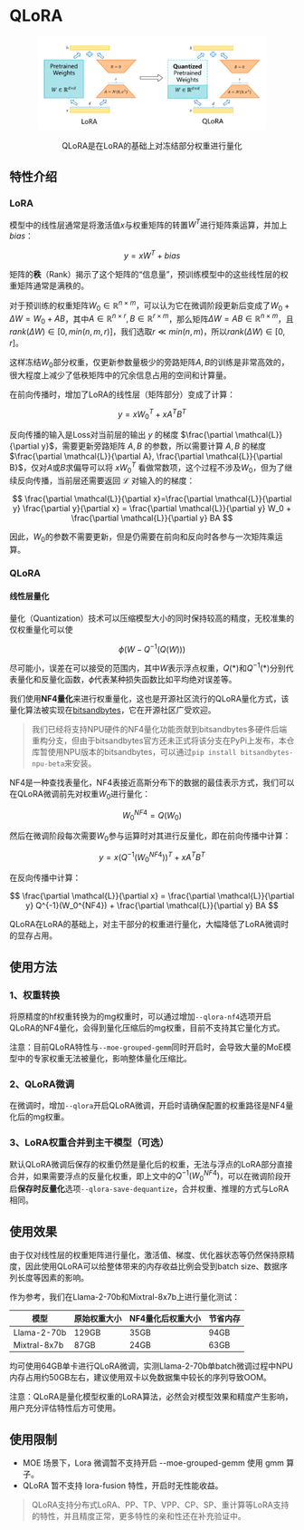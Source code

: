 # QLoRA

<div style="text-align: center;">
  <p>
    <img src="../../sources/images/qlora/qlora.png" style="max-width:80%; height:auto;" alt="Description of the image"/>
  </p>
  <p class="img-description" style="margin: 0 auto; width: 80%;">QLoRA是在LoRA的基础上对冻结部分权重进行量化</p>
</div>

## 特性介绍

### LoRA

模型中的线性层通常是将激活值$x$与权重矩阵的转置$W^T$进行矩阵乘运算，并加上$bias$：

$$
y = xW^T + bias
$$

矩阵的**秩**（Rank）揭示了这个矩阵的“信息量”，预训练模型中的这些线性层的权重矩阵通常是满秩的。

对于预训练的权重矩阵$W_0\in \mathbb{R}^{n\times m}$，可以认为它在微调阶段更新后变成了$W_0 + \Delta W = W_0 + AB$，其中$A\in \mathbb{R}^{n\times r}, B\in \mathbb{R}^{r\times m}$，那么矩阵$\Delta W = AB\in \mathbb{R}^{n\times m}$，且$rank(\Delta W)\in[0, min(n, m, r)]$，我们选取$r\ll min(n, m)$，所以$rank(\Delta W)\in[0, r]$。

这样冻结$W_0$部分权重，仅更新参数量极少的旁路矩阵$A,B$的训练是非常高效的，很大程度上减少了低秩矩阵中的冗余信息占用的空间和计算量。

在前向传播时，增加了LoRA的线性层（矩阵部分）变成了计算：

$$
y = xW_0^T + x A^T B^T
$$

反向传播的输入是Loss对当前层的输出 $y$ 的梯度 $\frac{\partial \mathcal{L}}{\partial y}$，需要更新旁路矩阵 $A, B$ 的参数，所以需要计算 $A, B$ 的梯度 $\frac{\partial \mathcal{L}}{\partial A}, \frac{\partial \mathcal{L}}{\partial B}$，仅对$A$或$B$求偏导可以将 $xW_0^T$ 看做常数项，这个过程不涉及$W_0$，但为了继续反向传播，当前层还需要返回 $\mathcal{L}$ 对输入的的梯度：

$$
\frac{\partial \mathcal{L}}{\partial x}=\frac{\partial \mathcal{L}}{\partial y} \frac{\partial y}{\partial x} = \frac{\partial \mathcal{L}}{\partial y} W_0 + \frac{\partial \mathcal{L}}{\partial y} BA
$$

因此，$W_0$的参数不需要更新，但是仍需要在前向和反向时各参与一次矩阵乘运算。

### QLoRA

#### 线性层量化

量化（Quantization）技术可以压缩模型大小的同时保持较高的精度，无校准集的仅权重量化可以使

$$
\phi \big(W - Q^{-1}(Q(W))\big)
$$

尽可能小，误差在可以接受的范围内，其中$W$表示浮点权重，$Q(*)$和$Q^{-1}(*)$分别代表量化和反量化函数，$\phi$代表某种损失函数比如平均绝对误差等。

我们使用**NF4量化**来进行权重量化，这也是开源社区流行的QLoRA量化方式，该量化算法被实现在[bitsandbytes](https://github.com/bitsandbytes-foundation/bitsandbytes)，它在开源社区广受欢迎。

> 我们已经将支持NPU硬件的NF4量化功能贡献到bitsandbytes多硬件后端重构分支，但由于bitsandbytes官方还未正式将该分支在PyPi上发布，本仓库暂使用NPU版本的bitsandbytes，可以通过`pip install bitsandbytes-npu-beta`来安装。

NF4是一种查找表量化，NF4表接近高斯分布下的数据的最佳表示方式，我们可以在QLoRA微调前先对权重$W_0$进行量化：

$$
W_0^{NF4} = Q(W_0)
$$

然后在微调阶段每次需要$W_0$参与运算时对其进行反量化，即在前向传播中计算：

$$
y = x\big(Q^{-1}(W_0^{NF4})\big)^T + x A^T B^T
$$

在反向传播中计算：

$$
\frac{\partial \mathcal{L}}{\partial x} = \frac{\partial \mathcal{L}}{\partial y} Q^{-1}(W_0^{NF4}) + \frac{\partial \mathcal{L}}{\partial y} BA
$$

QLoRA在LoRA的基础上，对主干部分的权重进行量化，大幅降低了LoRA微调时的显存占用。

## 使用方法

### 1、权重转换

将原精度的hf权重转换为的mg权重时，可以通过增加`--qlora-nf4`选项开启QLoRA的NF4量化，会得到量化压缩后的mg权重，目前不支持其它量化方式。

注意：目前QLoRA特性与`--moe-grouped-gemm`同时开启时，会导致大量的MoE模型中的专家权重无法被量化，影响整体量化压缩比。

### 2、QLoRA微调

在微调时，增加`--qlora`开启QLoRA微调，开启时请确保配置的权重路径是NF4量化后的mg权重。

### 3、LoRA权重合并到主干模型（可选）

默认QLoRA微调后保存的权重仍然是量化后的权重，无法与浮点的LoRA部分直接合并，如果需要浮点的反量化权重，即上文中的$Q^{-1}(W_0^{NF4})$，可以在微调阶段开启**保存时反量化**选项`--qlora-save-dequantize`，合并权重、推理的方式与LoRA相同。

## 使用效果

由于仅对线性层的权重矩阵进行量化，激活值、梯度、优化器状态等仍然保持原精度，因此使用QLoRA可以给整体带来的内存收益比例会受到batch size、数据序列长度等因素的影响。

作为参考，我们在Llama-2-70b和Mixtral-8x7b上进行量化测试：

| 模型         | 原始权重大小 | NF4量化后权重大小 | 节省内存 |
| ------------ | ------------ | ----------------- | -------- |
| Llama-2-70b  | 129GB        | 35GB              | 94GB     |
| Mixtral-8x7b | 87GB         | 24GB              | 63GB     |

均可使用64GB单卡进行QLoRA微调，实测Llama-2-70b单batch微调过程中NPU内存占用约50GB左右，建议使用双卡以免数据集中较长的序列导致OOM。

注意：QLoRA是量化模型权重的LoRA算法，必然会对模型效果和精度产生影响，用户充分评估特性后方可使用。

## 使用限制

* MOE 场景下，Lora 微调暂不支持开启 --moe-grouped-gemm 使用 gmm 算子。
* QLoRA 暂不支持 lora-fusion 特性，开启时无性能收益。

> QLoRA支持分布式LoRA、PP、TP、VPP、CP、SP、重计算等LoRA支持的特性，并且精度正常，更多特性的亲和性还在补充验证中。
